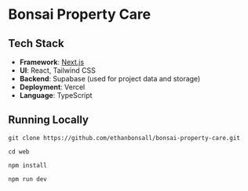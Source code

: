 # Bonsai Property Care

##  Tech Stack

- **Framework**: [Next.js](https://nextjs.org/)
- **UI**: React, Tailwind CSS
- **Backend**: Supabase (used for project data and storage)
- **Deployment**: Vercel
- **Language**: TypeScript

## Running Locally

    git clone https://github.com/ethanbonsall/bonsai-property-care.git
```
cd web
```
```
npm install
```
```
npm run dev
```

